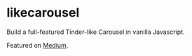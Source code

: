 # likecarousel

Build a full-featured Tinder-like Carousel in vanilla Javascript.

Featured on [Medium](https://medium.com/@simonepm.me/build-a-full-featured-tinder-like-carousel-in-vanilla-javascript-part-i-44ca3a906450).
